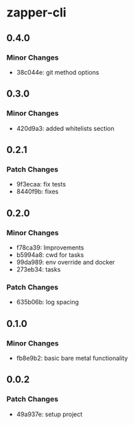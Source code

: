 # zapper-cli

## 0.4.0

### Minor Changes

- 38c044e: git method options

## 0.3.0

### Minor Changes

- 420d9a3: added whitelists section

## 0.2.1

### Patch Changes

- 9f3ecaa: fix tests
- 8440f9b: fixes

## 0.2.0

### Minor Changes

- f78ca39: Improvements
- b5994a8: cwd for tasks
- 99da989: env override and docker
- 273eb34: tasks

### Patch Changes

- 635b06b: log spacing

## 0.1.0

### Minor Changes

- fb8e9b2: basic bare metal functionality

## 0.0.2

### Patch Changes

- 49a937e: setup project
